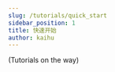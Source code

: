 ```yaml
---
slug: /tutorials/quick_start
sidebar_position: 1
title: 快速开始
author: kaihu
---
```


(Tutorials on the way)